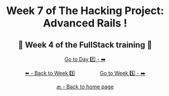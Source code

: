 <h1 align="center">Week 7 of The Hacking Project: Advanced Rails !</h1>

<h2 align="center">🎉 Week 4 of the FullStack training 🎉</h2>

<div align="center">

  [Go to Day 1️⃣ - ➡️](https://github.com/BenjaminCharmes/THP_FullStack/tree/main/Week_4/Day_1)

</div>

<div align="center">
  
  [⬅️ - Back to Week 3️⃣](https://github.com/BenjaminCharmes/THP_FullStack/tree/main/Week_3)
  &nbsp;&nbsp;&nbsp;&nbsp;&nbsp;&nbsp;&nbsp;&nbsp;&nbsp;&nbsp;&nbsp;&nbsp;&nbsp;&nbsp;&nbsp;
  [Go to Week 5️⃣ - ➡️](https://github.com/BenjaminCharmes/THP_FullStack/tree/main/Week_5)

</div>

<div align="center">

  [🔙 - Back to home page](https://github.com/BenjaminCharmes/THP_FullStack)

</div>

